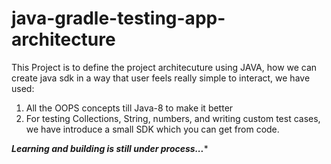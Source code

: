 # java-gradle-testing-app-architecture

This Project is to define the project architecuture using JAVA, how we can create java sdk in a way that user feels really simple to interact, 
we have used:
1. All the OOPS concepts till Java-8  to make it better
2. For testing Collections, String, numbers, and writing custom test cases, we have introduce a small SDK which you can get from code. 


***Learning and building is still under process...****
